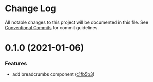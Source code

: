 # Change Log

All notable changes to this project will be documented in this file.
See [Conventional Commits](https://conventionalcommits.org) for commit guidelines.

# 0.1.0 (2021-01-06)


### Features

* add breadcrumbs component ([c1fb5b3](https://github.com/fellesdatakatalog/fdk-kit/commit/c1fb5b32dfad3fed368460b11855007759115db2))
